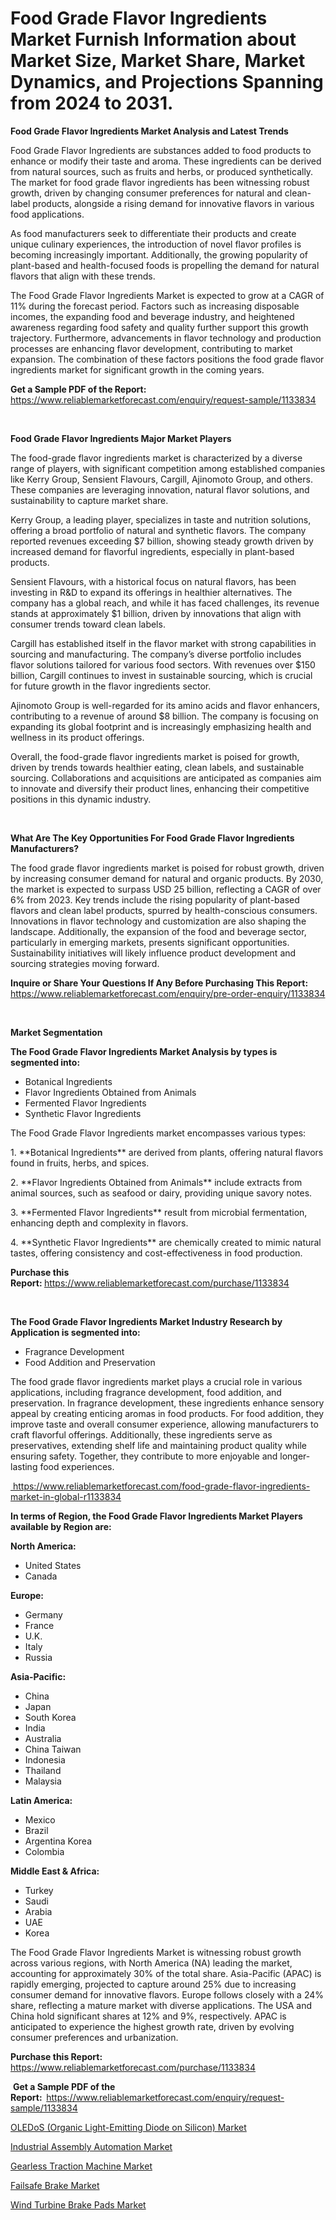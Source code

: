 <p><h1>Food Grade Flavor Ingredients Market Furnish Information about Market Size, Market Share, Market Dynamics, and Projections Spanning from 2024 to 2031.</h1></p><p><strong>Food Grade Flavor Ingredients Market Analysis and Latest Trends</strong></p>
<p><p>Food Grade Flavor Ingredients are substances added to food products to enhance or modify their taste and aroma. These ingredients can be derived from natural sources, such as fruits and herbs, or produced synthetically. The market for food grade flavor ingredients has been witnessing robust growth, driven by changing consumer preferences for natural and clean-label products, alongside a rising demand for innovative flavors in various food applications.</p><p>As food manufacturers seek to differentiate their products and create unique culinary experiences, the introduction of novel flavor profiles is becoming increasingly important. Additionally, the growing popularity of plant-based and health-focused foods is propelling the demand for natural flavors that align with these trends.</p><p>The Food Grade Flavor Ingredients Market is expected to grow at a CAGR of 11% during the forecast period. Factors such as increasing disposable incomes, the expanding food and beverage industry, and heightened awareness regarding food safety and quality further support this growth trajectory. Furthermore, advancements in flavor technology and production processes are enhancing flavor development, contributing to market expansion. The combination of these factors positions the food grade flavor ingredients market for significant growth in the coming years.</p></p>
<p><strong>Get a Sample PDF of the Report:&nbsp;</strong> <a href="https://www.reliablemarketforecast.com/enquiry/request-sample/1133834?utm_campaign=1082&utm_medium=2&utm_source=Github&utm_content=ia&utm_term=18122024&utm_id=food-grade-flavor-ingredients">https://www.reliablemarketforecast.com/enquiry/request-sample/1133834</a></p>
<p>&nbsp;</p>
<p><strong>Food Grade Flavor Ingredients Major Market Players</strong></p>
<p><p>The food-grade flavor ingredients market is characterized by a diverse range of players, with significant competition among established companies like Kerry Group, Sensient Flavours, Cargill, Ajinomoto Group, and others. These companies are leveraging innovation, natural flavor solutions, and sustainability to capture market share.</p><p>Kerry Group, a leading player, specializes in taste and nutrition solutions, offering a broad portfolio of natural and synthetic flavors. The company reported revenues exceeding $7 billion, showing steady growth driven by increased demand for flavorful ingredients, especially in plant-based products.</p><p>Sensient Flavours, with a historical focus on natural flavors, has been investing in R&D to expand its offerings in healthier alternatives. The company has a global reach, and while it has faced challenges, its revenue stands at approximately $1 billion, driven by innovations that align with consumer trends toward clean labels.</p><p>Cargill has established itself in the flavor market with strong capabilities in sourcing and manufacturing. The company’s diverse portfolio includes flavor solutions tailored for various food sectors. With revenues over $150 billion, Cargill continues to invest in sustainable sourcing, which is crucial for future growth in the flavor ingredients sector.</p><p>Ajinomoto Group is well-regarded for its amino acids and flavor enhancers, contributing to a revenue of around $8 billion. The company is focusing on expanding its global footprint and is increasingly emphasizing health and wellness in its product offerings.</p><p>Overall, the food-grade flavor ingredients market is poised for growth, driven by trends towards healthier eating, clean labels, and sustainable sourcing. Collaborations and acquisitions are anticipated as companies aim to innovate and diversify their product lines, enhancing their competitive positions in this dynamic industry.</p></p>
<p>&nbsp;</p>
<p><strong>What Are The Key Opportunities For Food Grade Flavor Ingredients Manufacturers?</strong></p>
<p><p>The food grade flavor ingredients market is poised for robust growth, driven by increasing consumer demand for natural and organic products. By 2030, the market is expected to surpass USD 25 billion, reflecting a CAGR of over 6% from 2023. Key trends include the rising popularity of plant-based flavors and clean label products, spurred by health-conscious consumers. Innovations in flavor technology and customization are also shaping the landscape. Additionally, the expansion of the food and beverage sector, particularly in emerging markets, presents significant opportunities. Sustainability initiatives will likely influence product development and sourcing strategies moving forward.</p></p>
<p><strong>Inquire or Share Your Questions If Any Before Purchasing This Report:</strong> <a href="https://www.reliablemarketforecast.com/enquiry/pre-order-enquiry/1133834?utm_campaign=1082&utm_medium=2&utm_source=Github&utm_content=ia&utm_term=18122024&utm_id=food-grade-flavor-ingredients">https://www.reliablemarketforecast.com/enquiry/pre-order-enquiry/1133834</a></p>
<p>&nbsp;</p>
<p><strong>Market Segmentation</strong></p>
<p><strong>The Food Grade Flavor Ingredients Market Analysis by types is segmented into:</strong></p>
<p><ul><li>Botanical Ingredients</li><li>Flavor Ingredients Obtained from Animals</li><li>Fermented Flavor Ingredients</li><li>Synthetic Flavor Ingredients</li></ul></p>
<p><p>The Food Grade Flavor Ingredients market encompasses various types: </p><p>1. **Botanical Ingredients** are derived from plants, offering natural flavors found in fruits, herbs, and spices.</p><p>2. **Flavor Ingredients Obtained from Animals** include extracts from animal sources, such as seafood or dairy, providing unique savory notes.</p><p>3. **Fermented Flavor Ingredients** result from microbial fermentation, enhancing depth and complexity in flavors.</p><p>4. **Synthetic Flavor Ingredients** are chemically created to mimic natural tastes, offering consistency and cost-effectiveness in food production.</p></p>
<p><strong>Purchase this Report:&nbsp;</strong><a href="https://www.reliablemarketforecast.com/purchase/1133834?utm_campaign=1082&utm_medium=2&utm_source=Github&utm_content=ia&utm_term=18122024&utm_id=food-grade-flavor-ingredients">https://www.reliablemarketforecast.com/purchase/1133834</a></p>
<p>&nbsp;</p>
<p><strong>The Food Grade Flavor Ingredients Market Industry Research by Application is segmented into:</strong></p>
<p><ul><li>Fragrance Development</li><li>Food Addition and Preservation</li></ul></p>
<p><p>The food grade flavor ingredients market plays a crucial role in various applications, including fragrance development, food addition, and preservation. In fragrance development, these ingredients enhance sensory appeal by creating enticing aromas in food products. For food addition, they improve taste and overall consumer experience, allowing manufacturers to craft flavorful offerings. Additionally, these ingredients serve as preservatives, extending shelf life and maintaining product quality while ensuring safety. Together, they contribute to more enjoyable and longer-lasting food experiences.</p></p>
<p><a href="https://www.reliablemarketforecast.com/food-grade-flavor-ingredients-market-in-global-r1133834?utm_campaign=1082&utm_medium=2&utm_source=Github&utm_content=ia&utm_term=18122024&utm_id=food-grade-flavor-ingredients">&nbsp;https://www.reliablemarketforecast.com/food-grade-flavor-ingredients-market-in-global-r1133834</a></p>
<p><strong>In terms of Region, the Food Grade Flavor Ingredients Market Players available by Region are:</strong></p>
<p>
    <p> <strong> North America: </strong>
        <ul>
            <li>United States</li>
            <li>Canada</li>
        </ul>
        </p> 
    <p> <strong> Europe: </strong>
        <ul>
            <li>Germany</li>
            <li>France</li>
            <li>U.K.</li>
            <li>Italy</li>
            <li>Russia</li>
        </ul>
        </p> 
    <p> <strong> Asia-Pacific: </strong>
        <ul>
            <li>China</li>
            <li>Japan</li>
            <li>South Korea</li>
            <li>India</li>
            <li>Australia</li>
            <li>China Taiwan</li>
            <li>Indonesia</li>
            <li>Thailand</li>
            <li>Malaysia</li>
        </ul>
        </p> 
    <p> <strong> Latin America: </strong>
        <ul>
            <li>Mexico</li>
            <li>Brazil</li>
            <li>Argentina Korea</li>
            <li>Colombia</li>
        </ul>
        </p> 
    <p> <strong> Middle East & Africa: </strong>
        <ul>
            <li>Turkey</li>
            <li>Saudi</li>
            <li>Arabia</li>
            <li>UAE</li>
            <li>Korea</li>
        </ul>
    </p>
    </p>
<p><p>The Food Grade Flavor Ingredients Market is witnessing robust growth across various regions, with North America (NA) leading the market, accounting for approximately 30% of the total share. Asia-Pacific (APAC) is rapidly emerging, projected to capture around 25% due to increasing consumer demand for innovative flavors. Europe follows closely with a 24% share, reflecting a mature market with diverse applications. The USA and China hold significant shares at 12% and 9%, respectively. APAC is anticipated to experience the highest growth rate, driven by evolving consumer preferences and urbanization.</p></p>
<p><strong>Purchase this Report: </strong><a href="https://www.reliablemarketforecast.com/purchase/1133834?utm_campaign=1082&utm_medium=2&utm_source=Github&utm_content=ia&utm_term=18122024&utm_id=food-grade-flavor-ingredients">https://www.reliablemarketforecast.com/purchase/1133834</a></p>
<p>&nbsp;<strong>Get a Sample PDF of the Report:&nbsp;&nbsp;</strong><a href="https://www.reliablemarketforecast.com/enquiry/request-sample/1133834?utm_campaign=1082&utm_medium=2&utm_source=Github&utm_content=ia&utm_term=18122024&utm_id=food-grade-flavor-ingredients">https://www.reliablemarketforecast.com/enquiry/request-sample/1133834</a></p>
<p><strong></strong></p>
<p><p><a href="https://github.com/NorbertYates/Market-Research-Report-List-7/blob/main/oledos-organic-light-emitting-diode-on-silicon-market.md?utm_campaign=1082&utm_medium=2&utm_source=Github&utm_content=ia&utm_term=18122024&utm_id=food-grade-flavor-ingredients">OLEDoS (Organic Light-Emitting Diode on Silicon) Market</a></p><p><a href="https://www.linkedin.com/pulse/assessment-industrial-assembly-automation-market-current-qnpkf?utm_campaign=1082&utm_medium=2&utm_source=Github&utm_content=ia&utm_term=18122024&utm_id=food-grade-flavor-ingredients">Industrial Assembly Automation Market</a></p><p><a href="https://www.linkedin.com/pulse/market-dynamics-gearless-traction-machine-key-trends-macroeconomic-rugue?utm_campaign=1082&utm_medium=2&utm_source=Github&utm_content=ia&utm_term=18122024&utm_id=food-grade-flavor-ingredients">Gearless Traction Machine Market</a></p><p><a href="https://www.linkedin.com/pulse/failsafe-brake-market-global-analysis-size-growth-trends-vfnjf?utm_campaign=1082&utm_medium=2&utm_source=Github&utm_content=ia&utm_term=18122024&utm_id=food-grade-flavor-ingredients">Failsafe Brake Market</a></p><p><a href="https://www.linkedin.com/pulse/wind-turbine-brake-pads-market-trends-forecast-growth-potential-x2d2f?utm_campaign=1082&utm_medium=2&utm_source=Github&utm_content=ia&utm_term=18122024&utm_id=food-grade-flavor-ingredients">Wind Turbine Brake Pads Market</a></p></p>